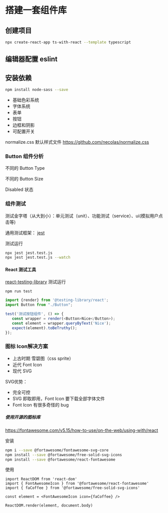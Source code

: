 # 搭建一套组件库
## 创建项目
```bash
npx create-react-app ts-with-react --template typescript
```

## 编辑器配置 eslint

## 安装依赖
```bash
npm install node-sass --save
```

- 基础色彩系统
- 字体系统 
- 表单
- 按钮
- 边框和阴影
- 可配置开关

normalize.css 默认样式文件
https://github.com/necolas/normalize.css

### Button 组件分析
不同的 Button Type

不同的 Button Size

Disabled 状态

### 组件测试
测试金字塔（从大到小）：单元测试（unit）、功能测试（service）、ui(模拟用户点击等)

通用测试框架： [jest](https://jestjs.io/zh-Hans/)

测试运行
```bash
npx jest jest.test.js
npx jest jest.test.js --watch
```

#### React 测试工具
[react-testing-library](https://www.html.cn/create-react-app/docs/running-tests/)
测试运行
```bash
npm run test
```

```ts
import {render} from '@testing-library/react';
import Button from "./Button";

test('测试按钮组件', () => {
   const wrapper = render(<Button>Nice</Button>);
   const element = wrapper.queryByText('Nice');
   expect(element).toBeTruthy();
});
```

### 图标 Icon解决方案
- 上古时期 雪碧图（css sprite）
- 近代 Font Icon
- 现代 SVG

SVG优势：
- 完全可控
- SVG 即取即用，Font Icon 要下载全部字体文件
- Font Icon 有很多奇怪的 bug

##### 使用开源的图标库
https://fontawesome.com/v5.15/how-to-use/on-the-web/using-with/react

安装
```bash
npm i --save @fortawesome/fontawesome-svg-core
npm install --save @fortawesome/free-solid-svg-icons
npm install --save @fortawesome/react-fontawesome
```

使用
```tsx
import ReactDOM from 'react-dom'
import { FontAwesomeIcon } from '@fortawesome/react-fontawesome'
import { faCoffee } from '@fortawesome/free-solid-svg-icons'

const element = <FontAwesomeIcon icon={faCoffee} />

ReactDOM.render(element, document.body)
```


